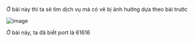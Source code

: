 Ở bài này thì ta sẽ tìm dịch vụ mà có vẻ bị ảnh hưởng dựa theo bài trước

![image](https://github.com/anhshidou/EHCCTFTraining/assets/120787381/11656c72-9fa6-421f-91d5-694907471bfb)

Ở bài này, ta đã biết port là 61616
